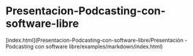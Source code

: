 # Presentacion-Podcasting-con-software-libre
[index.html](Presentacion-Podcasting-con-software-libre/Presentación - Podcasting con software libre/examples/markdown/index.html)
